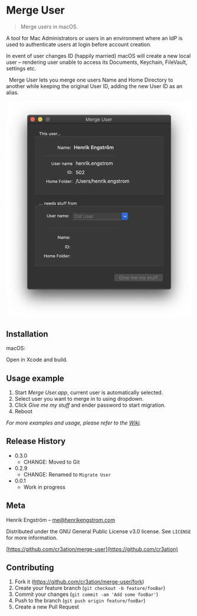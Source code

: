 # Merge User
> Merge users in macOS.

A tool for Mac Administrators or users in an environment where an IdP is used to
authenticate users at login before account creation.

In event of user changes ID (happily married) macOS will create a new local user – rendering user unable to access its Documents, Keychain, FileVault, settings etc.

  Merge User lets you merge one users Name and Home Directory to another while keeping the original User ID, adding the new User ID as an alias.

![](Tutorial/merge-user-interface.png)

## Installation

macOS:

Open in Xcode and build.

## Usage example

1) Start _Merge User.app_, current user is automatically selected.
2) Select user you want to merge in to using dropdown.
3) Click _Give me my stuff_ and ender password to start migration.
4) Reboot

_For more examples and usage, please refer to the [Wiki][wiki]._

## Release History

* 0.3.0
    * CHANGE: Moved to Git
* 0.2.9
    * CHANGE: Renamed to `Migrate User`
* 0.0.1
    * Work in progress

## Meta

Henrik Engström – me@henrikengstrom.com

Distributed under the GNU General Public License v3.0 license. See ``LICENSE`` for more information.

[https://github.com/cr3ation/merge-user](https://github.com/cr3ation)

## Contributing

1. Fork it (<https://github.com/cr3ation/merge-user/fork>)
2. Create your feature branch (`git checkout -b feature/fooBar`)
3. Commit your changes (`git commit -am 'Add some fooBar'`)
4. Push to the branch (`git push origin feature/fooBar`)
5. Create a new Pull Request

<!-- Markdown link & img dfn's -->
[travis-image]: https://img.shields.io/travis/dbader/node-datadog-metrics/master.svg?style=flat-square
[travis-url]: https://travis-ci.org/dbader/node-datadog-metrics
[wiki]: https://github.com/cr3ation/merge-user/wiki
